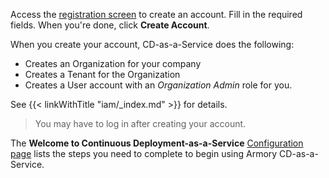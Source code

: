 Access the [registration screen](https://go.armory.io/signup/) to create an account. Fill in the required fields. When you're done, click **Create Account**.  

When you create your account, CD-as-a-Service does the following:

* Creates an Organization for your company
* Creates a Tenant for the Organization
* Creates a User account with an _Organization Admin_ role for you.

See {{< linkWithTitle "iam/_index.md" >}} for details.

> You may have to log in after creating your account.

The **Welcome to Continuous Deployment-as-a-Service** [Configuration page](https://console.cloud.armory.io/configuration) lists the steps you need to complete to begin using Armory CD-as-a-Service.